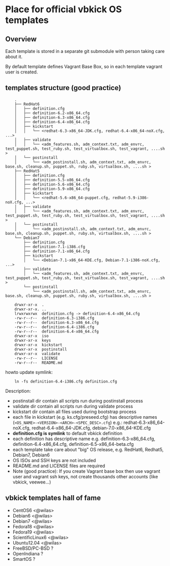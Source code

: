 # Place for official vbkick OS templates

## Overview

Each template is stored in a separate git submodule with person taking care about it.

By default template defines Vagrant Base Box, so in each template vagrant user is created.

## templates structure (good practice)

```
    .
    ├── RedHat6
    │   ├── definition.cfg
    │   ├── definition-6.2-x86_64.cfg
    │   ├── definition-6.3-x86_64.cfg
    │   ├── definition-6.4-x86_64.cfg
    │   ├── kickstart
    │   │   └── <redhat-6.3-x86_64-JDK.cfg, redhat-6.4-x86_64-noX.cfg, ...>
    │   ├── validate
    │   │   └── <adm_features.sh, adm_context.txt, adm_envrc, test_puppet.sh, test_ruby.sh, test_virtualbox.sh, test_vagrant, ....sh >
    │   └── postinstall
    │       └── <adm_postinstall.sh, adm_context.txt, adm_envrc, base.sh, cleanup.sh, puppet.sh, ruby.sh, virtualbox.sh, ....sh >
    ├── RedHat5
    │   ├── definition.cfg
    │   ├── definition-5.5-x86_64.cfg
    │   ├── definition-5.6-x86_64.cfg
    │   ├── definition-5.9-x86_64.cfg
    │   ├── kickstart
    │   │   └── <redhat-5.6-x86_64-puppet.cfg, redhat-5.9-i386-noX.cfg, ...>
    │   ├── validate
    │   │   └── <adm_features.sh, adm_context.txt, adm_envrc, test_puppet.sh, test_ruby.sh, test_virtualbox.sh, test_vagrant, ....sh >
    │   └── postinstall
    │       └── <adm_postinstall.sh, adm_context.txt, adm_envrc, base.sh, cleanup.sh, puppet.sh, ruby.sh, virtualbox.sh, ....sh >
    └── Debian7
        ├── definition.cfg
        ├── definition-7.1-i386.cfg
        ├── definition-7.1-x86_64.cfg
        ├── kickstart
        │   └── <Debian-7.1-x86_64-KDE.cfg, Debian-7.1-i386-noX.cfg, ...>
        ├── validate
        │   └── <adm_features.sh, adm_context.txt, adm_envrc, test_puppet.sh, test_ruby.sh, test_virtualbox.sh, test_vagrant, ....sh >
        └── postinstall
            └── <adm_postinstall.sh, adm_context.txt, adm_envrc, base.sh, cleanup.sh, puppet.sh, ruby.sh, virtualbox.sh, ....sh >
```

```
    drwxr-xr-x  .
    drwxr-xr-x. ..
    lrwxrwxrwx  definition.cfg -> definition-6.4-x86_64.cfg
    -rw-r--r--  definition-6.3-i386.cfg
    -rw-r--r--  definition-6.3-x86_64.cfg
    -rw-r--r--  definition-6.4-i386.cfg
    -rw-r--r--  definition-6.4-x86_64.cfg
    drwxr-xr-x  iso
    drwxr-xr-x  keys
    drwxr-xr-x  kickstart
    drwxr-xr-x  postinstall
    drwxr-xr-x  validate
    -rw-r--r--  LICENSE
    -rw-r--r--  README.md
```

howto update symlink:
```
    ln -fs definition-6.4-i386.cfg definition.cfg
```

Description:
 - postinstall dir contain all scripts run during postinstall process
 - validate dir contain all scripts run during validate process
 - kickstart dir contain all files used during bootstrap process
 - each file in kickstart (e.g. ks.cfg/preseed.cfg) has descriptive names (`<OS_NAME>-<VERSION>-<ARCH>-<SPEC_DESC>.cfg`) e.g.: redhat-6.3-x86_64-noX.cfg, redhat-6.4-x86_64-JDK.cfg, debian-7.0-x86_64-KDE.cfg
 - **definition.cfg is symlink** to default vbkick definition
 - each definition has descriptive name e.g. definition-6.3-x86_64.cfg, definition-6.4-x86_64.cfg, definition-6.5-x86_64-beta.cfg
 - each template take care about "big" OS release, e.g. RedHat6, Redhat5, Debian7, Debian6
 - OS ISOs and SSH keys are not included
 - README.md and LICENSE files are required
 - Note (good practice): If you create Vagrant base box then use vagrant user and vagrant ssh keys, not create thousands other accounts (like vbkick, veewee...)

## vbkick templates hall of fame

 - CentOS6 <@wilas>
 - Debian6 <@wilas>
 - Debian7 <@wilas>
 - Fedora18 <@wilas>
 - Fedora19 <@wilas>
 - ScientificLinux6 <@wilas>
 - Ubuntu12.04 <@wilas>
 - FreeBSD/PC-BSD ?
 - OpenIndiana ?
 - SmartOS ?
